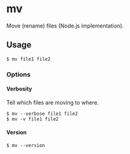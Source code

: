 # mv

Move (rename) files (Node.js implementation).

## Usage

```console
$ mv file1 file2
```

### Options

#### Verbosity

Tell which files are moving to where.

```console
$ mv --verbose file1 file2
$ mv -v file1 file2
```

#### Version

```console
$ mv --version
```
